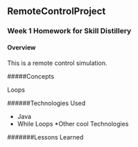 ## RemoteControlProject

### Week 1 Homework for Skill Distillery

#### Overview

This is a remote control simulation.

#####Concepts

Loops

######Technologies Used

* Java 
* While Loops
*Other cool Technologies

#######Lessons Learned
